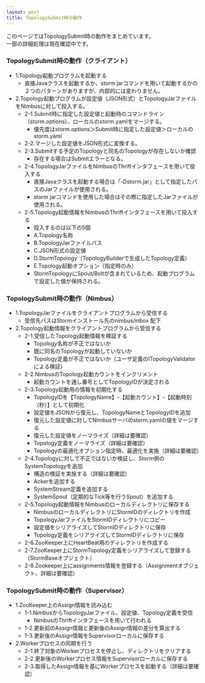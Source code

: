 ```yaml
---
layout: post
title: TopologySubmit時の動作
---
```


このページではTopologySubmit時の動作をまとめています。  
一部の詳細処理は現在確認中です。

### TopologySubmit時の動作（クライアント）
* 1.Topology起動プログラムを起動する
    * 直接Javaクラスを起動するか、storm jarコマンドを用いて起動するかの２つのパターンがありますが、内部的には変わりません。
* 2.Topology起動プログラムが設定値（JSON形式）とTopologyJarファイルをNimbusに対して投入する。
    * 2-1.Submit時に指定した設定値と起動時のコマンドライン（storm.options）、ローカルのstorm.yamlをマージする。
        * 優先度はstorm.options＞Submit時に指定した設定値＞ローカルのstorm.yaml
    * 2-2.マージした設定値をJSON形式に変換する。
    * 2-3.Submitする予定のTopologyと同名のTopologyが存在しないか確認
        * 存在する場合はSubmitエラーとなる。
    * 2-4.TopologyJarファイルをNimbusのThriftインタフェースを用いて投入する
        * 直接Javaクラスを起動する場合は「-Dstorm.jar」として指定したパスのJarファイルが使用される。
        * storm jarコマンドを使用した場合はその際に指定したJarファイルが使用される。
    * 2-5.Topology起動情報をNimbusのThriftインタフェースを用いて投入する
        * 投入するのは以下の5個
        * A.Topology名称
        * B.TopologyJarファイルパス
        * C.JSON形式の設定値
        * D.StormTopology（TopologyBuilderで生成したTopology定義）
        * E.Topology起動オプション（指定時のみ）
        * StormTopologyにSpout/Boltが含まれているため、起動プログラムで設定した値が保持される。

### TopologySubmit時の動作（Nimbus）
* 1.TopologyJarファイルをクライアントプログラムから受信する
    * 受信先パスはStormインストール先のnimbus/inbox 配下
* 2.Topology起動情報をクライアントプログラムから受信する
    * 2-1.受信したTopology起動情報を検証する
        * Topology名称が不正ではないか
        * 既に同名のTopologyが起動していないか
        * Topology定義が不正ではないか（ユーザ定義のITopologyValidatorによる検証）
    * 2-2.NimbusのTopology起動カウントをインクリメント
        * 起動カウントを通し番号としてTopologyIDが決定される
    * 2-3.Topology起動用の情報を初期化する
        * TopologyIDを【TopologyName】-【起動カウント】-【起動時刻（秒）】として初期化
        * 設定値をJSONから復元し、TopologyNameとTopologyIDを追加
        * 復元した設定値に対してNimbusサーバのstorm.yamlの値をマージする
        * 復元した設定値をノーマライズ（詳細は要確認）
        * Topology定義をノーマライズ（詳細は要確認）
        * Topologyの最適化オプション指定時、最適化を実施（詳細は要確認）
    * 2-4.Topologyに対して不正ではないか検証し、Storm側のSystemTopologyを追加
        * 構造の検証を実施する（詳細は要確認）
        * Ackerを追加する
        * SystemStream定義を追加する
        * SystemSpout（定期的なTick等を行うSpout）を追加する
    * 2-5.Topology起動情報をNimbusのローカルディレクトリに保存する
        * NimbusのローカルディレクトリにStormIDのディレクトリを作成
        * TopologyJarファイルをStormIDディレクトリにコピー
        * 設定値をシリアライズしてStormIDディレクトリに保存
        * Topology定義をシリアライズしてStormIDディレクトリに保存
    * 2-6.ZooKeeper上にHeartBeat用のディレクトリを作成する
    * 2-7.ZooKeeper上にStormTopology定義をシリアライズして登録する（StormBaseオブジェクト）
    * 2-8.Zookeeper上にassignments情報を登録する（Assignmentオブジェクト、詳細は要確認）

### TopologySubmit時の動作（Supervisor）
* 1.ZooKeeper上のAssign情報を読み込む
    * 1-1.NimbusからTopologyJarファイル、設定値、Topology定義を受信
        * NimbusのThriftインタフェースを用いて行われる
    * 1-2.更新前のAssign情報と更新後のAssign情報の差分を算出する
    * 1-3.更新後のAssign情報をSupervisorローカルに保存する
* 2.Workerプロセスの同期を行う
    * 2-1.終了対象のWorkerプロセスを停止し、ディレクトリをクリアする
    * 2-2.更新後のWorkerプロセス情報をSupervisorローカルに保存する
    * 2-3.取得したAssign情報を基にWorkerプロセスを起動する（詳細は要確認）